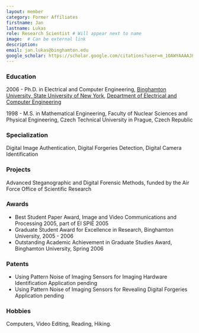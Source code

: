 ```yaml
---
layout: member
category: Former Affiliates
firstname: Jan
lastname: Lukas
role: Research Scientist # Will appear next to name
image:  # Can be external link
description: 
email: jan.lukas@binghamton.edu
google_scholar: https://scholar.google.com/citations?user=m_1OAWYAAAAJ&hl=en
---
```


### Education

2006 - Ph.D. in Electrical and Computer Engineering, [Binghamton University, State University of New York](http://www.binghamton.edu), [Department of Electrical and Computer Engineering](http://ece.binghamton.edu)

1998 - M.S. in Mathematical Engineering, Faculty of Nuclear Sciences and Physical Engineering, Czech Technical University in Prague, Czech Republic

### Specialization

Digital Image Authentication, Digital Forgeries Detection, Digital Camera Identification

### Projects

Advanced Steganographic and Digital Forensic Methods, funded by the Air Force Office of Scientific Research

### Awards

- Best Student Paper Award, Image and Video Communications and Processing 2005, part of EI SPIE 2005
- Graduate Student Award for Excellence in Research, Binghamton University, 2005 - 2006
- Outstanding Academic Achievement in Graduate Studies Award, Binghamton University, Spring 2006

### Patents

- Using Pattern Noise of Imaging Sensors for Imaging Hardware Identification Application pending
- Using Pattern Noise of Imaging Sensors for Revealing Digital Forgeries Application pending

### Hobbies

Computers, Video Editing, Reading, Hiking.